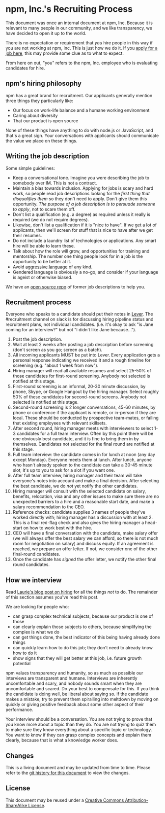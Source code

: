 # npm, Inc.'s Recruiting Process

This document was once an internal document at npm, Inc.  Because it
is relevant to many people in our community, and we like transparency,
we have decided to open it up to the world.

There is no expectation or requirement that *you* hire people in this
way if you are not working at npm, Inc.  This is just how we do it.
If you [apply for a job here](https://www.npmjs.com/jobs), this may
provide some clue as to what to expect.

From here on out, "you" refers to the npm, Inc. employee who is
evaluating candidates for hire.

## npm's hiring philosophy

npm has a great brand for recruitment. Our applicants generally
mention three things they particularly like:

- Our focus on work-life balance and a humane working environment
- Caring about diversity
- That our product is open source

None of these things have anything to do with node.js or JavaScript,
and that's a great sign. Your conversations with applicants should
communicate the value we place on these things.

## Writing the job description

Some simple guidelines:

- Keep a conversational tone. Imagine you were describing the job to
  somebody over IM. This is not a contract.
- Maintain a bias towards inclusion. Applying for jobs is scary and
  hard work, so people read job descriptions looking for the *first
  thing that disqualifies them* so they don't need to apply. Don't
  give them this opportunity. *The purpose of a job description is to
  persuade someone to apply*, not to scare them off.
- Don't list a qualification (e.g. a degree) as required unless it
  really is required (we do not require degrees).
- Likewise, don't list a qualification if it is "nice to have". If we
  get a lot of applicants, then we'll screen for stuff that is nice to
  have after we get their resumes.
- Do not include a laundry list of technologies or applications. Any
  smart hire will be able to learn these.
- Talk about how the role will grow, and opportunities for training
  and mentorship. The number one thing people look for in a job is the
  opportunity to be better at it.
- Avoid [aggressive
  language](https://storify.com/kissane/job-listings-that-don-t-alienate)
  of any kind.
- Gendered language is obviously a no-go, and consider if your
  language is ageist or otherwise biased.

We have an [open source repo](https://github.com/npm/jobs) of former
job descriptions to help you.

## Recruitment process

Everyone who speaks to a candidate should put their notes in
[Lever](https://hire.lever.co/). The #recruitment channel on slack is
for discussing hiring pipeline status and recruitment plans, not
individual candidates. (i.e. it's okay to ask "is Jane coming for an
interview?" but not "I didn't like Jane because...").

1. Post the job description.
2. Wait at least 2 weeks after posting a job description before
   screening (don't screen as you go; screen as a batch).
3. All incoming applicants MUST be put into Lever. Every application
   gets a personal response indicating we received it and a rough
   timeline for screening (e.g. "about 1 week from now").
4. Hiring manager will read all available resumes and select 25-50% of
   those candidates for first-round screening. Anybody not selected is
   notified at this stage.
5. First-round screening is an informal, 20-30 minute discussion, by
   phone, Skype, or Google Hangout by the hiring manager. Select
   roughly 50% of these candidates for second-round screens. Anybody
   not selected is notified at this stage.
6. Second-round screening is 2 longer conversations, 45-60 minutes, by
   phone or conference if the applicant is remote, or in-person if
   they are local. These should be conducted by prospective
   team-mates, or failing that existing employees with relevant
   skillsets.
7. After second round, hiring manager meets with interviewers to
   select 1-3 candidates for a full team interview. Often by this
   point there will be one obviously best candidate, and it is fine to
   bring them in by themselves. Candidates not selected for the final
   round are notified at this stage.
8. Full team interview: the candidate comes in for lunch at noon (any
   day except Monday). Everyone meets them at lunch. After lunch,
   anyone who hasn't already spoken to the candidate can take a 30-45
   minute slot; it's up to you to ask for a slot if you want one.
9. After full team interview, hiring manager and their team will take
   everyone's notes into account and make a final decision. After
   selecting the best candidate, we do *not* yet notify the other
   candidates.
10. Hiring manager will consult with the selected candidate on salary,
   benefits, relocation, visa and any other issues to make sure there
   are no unexpected barriers to a hire and a reasonable start date,
   and make a salary recommendation to the CEO.
11. Reference checks: candidate supplies 3 names of people they've
    worked directly with; hiring manager has a discussion with at
    least 2. This is a final red-flag check and also gives the hiring
    manager a head-start on how to work best with the hire.
12. CEO will have a final conversation with the candidate, make salary
    offer (we will always offer the best salary we can afford, so
    there is not much room for negotiation on salary) and discuss
    equity. If an agreement is reached, we prepare an offer letter. If
    not, we consider one of the other final-round candidates.
13. Once the candidate has *signed* the offer letter, we notify the
    other final round candidates.

## How we interview

Read [Laurie's blog post on
hiring](http://seldo.com/weblog/2014/08/26/you_suck_at_technical_interviews)
for all the things *not* to do. The remainder of this section assumes
you've read this post.

We are looking for people who:

- can grasp complex technical subjects, because our product is one of
  those
- can clearly explain those subjects to others, because simplifying
  the complex is what we do
- can get things done, the best indicator of this being having already
  done things
- can quickly learn how to do this job; they don't need to already
  know how to do it
- show signs that they will get better at this job, i.e. future growth
  potential

npm values transparency and humanity, so as much as possible our
interviews are transparent and humane. Interviews are inherently
uncomfortable and scary, and nobody sounds smart when they are
uncomfortable and scared. Do your best to compensate for this. If you
think the candidate is doing well, be liberal about saying so. If the
candidate makes a mistake, try to prevent them spiralling into
meltdown by moving on quickly or giving positive feedback about some
other aspect of their performance.

Your interview should be a conversation. You are not trying to prove
that you know more about a topic than they do. You are not trying to
quiz them to make sure they know everything about a specific topic or
technology. You want to know if they can grasp complex concepts and
explain them clearly, because that is what a knowledge worker does.

## Changes

This is a living document and may be updated from time to time.
Please refer to the [git history for this
document](https://github.com/npm/policies/commits/master/recruiting-process.md)
to view the changes.

## License

This document may be reused under a [Creative Commons
Attribution-ShareAlike
License](https://creativecommons.org/licenses/by-sa/4.0/).
